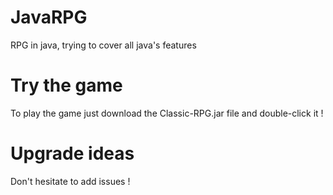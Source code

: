 # JavaRPG
RPG in java, trying to cover all java's features

# Try the game
To play the game just download the Classic-RPG.jar file and double-click it !

# Upgrade ideas
Don't hesitate to add issues !
